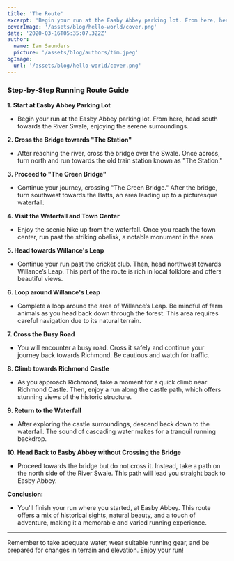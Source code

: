```yaml
---
title: 'The Route'
excerpt: 'Begin your run at the Easby Abbey parking lot. From here, head south towards the River Swale, enjoying the serene surroundings.'
coverImage: '/assets/blog/hello-world/cover.png'
date: '2020-03-16T05:35:07.322Z'
author:
  name: Ian Saunders
  picture: '/assets/blog/authors/tim.jpeg'
ogImage:
  url: '/assets/blog/hello-world/cover.png'
---
```

### **Step-by-Step Running Route Guide**

**1. Start at Easby Abbey Parking Lot**
   - Begin your run at the Easby Abbey parking lot. From here, head south towards the River Swale, enjoying the serene surroundings.

**2. Cross the Bridge towards "The Station"**
   - After reaching the river, cross the bridge over the Swale. Once across, turn north and run towards the old train station known as "The Station."

**3. Proceed to "The Green Bridge"**
   - Continue your journey, crossing "The Green Bridge." After the bridge, turn southwest towards the Batts, an area leading up to a picturesque waterfall.

**4. Visit the Waterfall and Town Center**
   - Enjoy the scenic hike up from the waterfall. Once you reach the town center, run past the striking obelisk, a notable monument in the area.

**5. Head towards Willance's Leap**
   - Continue your run past the cricket club. Then, head northwest towards Willance’s Leap. This part of the route is rich in local folklore and offers beautiful views.

**6. Loop around Willance's Leap**
   - Complete a loop around the area of Willance’s Leap. Be mindful of farm animals as you head back down through the forest. This area requires careful navigation due to its natural terrain.

**7. Cross the Busy Road**
   - You will encounter a busy road. Cross it safely and continue your journey back towards Richmond. Be cautious and watch for traffic.

**8. Climb towards Richmond Castle**
   - As you approach Richmond, take a moment for a quick climb near Richmond Castle. Then, enjoy a run along the castle path, which offers stunning views of the historic structure.

**9. Return to the Waterfall**
   - After exploring the castle surroundings, descend back down to the waterfall. The sound of cascading water makes for a tranquil running backdrop.

**10. Head Back to Easby Abbey without Crossing the Bridge**
   - Proceed towards the bridge but do not cross it. Instead, take a path on the north side of the River Swale. This path will lead you straight back to Easby Abbey.

**Conclusion:**
   - You'll finish your run where you started, at Easby Abbey. This route offers a mix of historical sights, natural beauty, and a touch of adventure, making it a memorable and varied running experience.

---

Remember to take adequate water, wear suitable running gear, and be prepared for changes in terrain and elevation. Enjoy your run!
